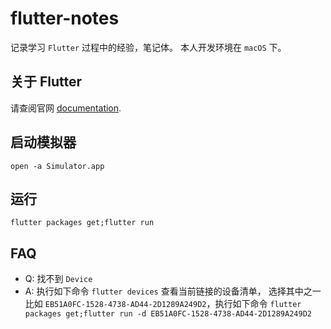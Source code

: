 # flutter-notes

记录学习 `Flutter` 过程中的经验，笔记体。
本人开发环境在 `macOS` 下。

## 关于 Flutter

请查阅官网
[documentation](https://flutter.io/).

## 启动模拟器

```
open -a Simulator.app

```

## 运行

```
flutter packages get;flutter run
```

## FAQ

- Q: 找不到 `Device`
- A: 执行如下命令 `flutter devices` 查看当前链接的设备清单，
    选择其中之一比如 `EB51A0FC-1528-4738-AD44-2D1289A249D2`，执行如下命令
    `flutter packages get;flutter run -d EB51A0FC-1528-4738-AD44-2D1289A249D2`
